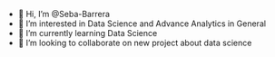 - 👋 Hi, I’m @Seba-Barrera
- 👀 I’m interested in Data Science and Advance Analytics in General 
- 🌱 I’m currently learning Data Science
- 💞️ I’m looking to collaborate on new project about data science 

<!---
Seba-Barrera/Seba-Barrera is a ✨ special ✨ repository because its `README.md` (this file) appears on your GitHub profile.
You can click the Preview link to take a look at your changes.
--->
